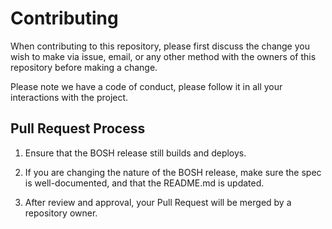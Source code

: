 # Contributing

When contributing to this repository, please first discuss the
change you wish to make via issue, email, or any other method with
the owners of this repository before making a change.

Please note we have a code of conduct, please follow it in all
your interactions with the project.

## Pull Request Process

1. Ensure that the BOSH release still builds and deploys.

2. If you are changing the nature of the BOSH release, make sure
   the spec is well-documented, and that the README.md is updated.

3. After review and approval, your Pull Request will be merged by
   a repository owner.
